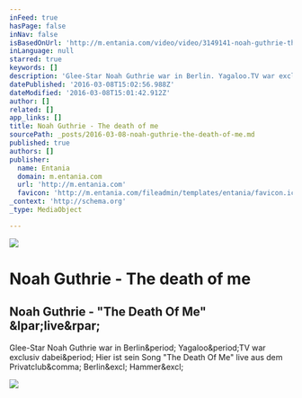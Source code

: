 ```yaml
---
inFeed: true
hasPage: false
inNav: false
isBasedOnUrl: 'http://m.entania.com/video/video/3149141-noah-guthrie-the-death-of-me-live/'
inLanguage: null
starred: true
keywords: []
description: 'Glee-Star Noah Guthrie war in Berlin. Yagaloo.TV war exclusiv dabei. Hier ist sein Song "The Death Of Me" live aus dem Privatclub, Berlin! Hammer!'
datePublished: '2016-03-08T15:02:56.988Z'
dateModified: '2016-03-08T15:01:42.912Z'
author: []
related: []
app_links: []
title: Noah Guthrie - The death of me
sourcePath: _posts/2016-03-08-noah-guthrie-the-death-of-me.md
published: true
authors: []
publisher:
  name: Entania
  domain: m.entania.com
  url: 'http://m.entania.com'
  favicon: 'http://m.entania.com/fileadmin/templates/entania/favicon.ico'
_context: 'http://schema.org'
_type: MediaObject

---
```

![](https://the-grid-user-content.s3-us-west-2.amazonaws.com/848458e5-d6e5-47a4-beb8-fbc5c75f592b.jpg)

# Noah Guthrie - The death of me

<article style=""><h1>Noah Guthrie - "The Death Of Me" &amp;lpar;live&amp;rpar;</h1><p>Glee-Star Noah Guthrie war in Berlin&amp;period; Yagaloo&amp;period;TV war exclusiv dabei&amp;period; Hier ist sein Song "The Death Of Me" live aus dem Privatclub&amp;comma; Berlin&amp;excl; Hammer&amp;excl;</p><img src="http://player.snacktv.de/files/videos/downloaded-thumbnail-36225138070334799771280x720-56dd74e32c439-280x158.jpg" /></article>